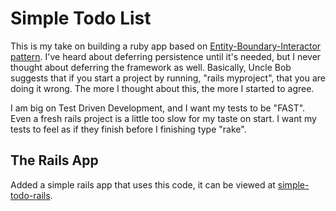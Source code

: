 # Simple Todo List

This is my take on building a ruby app based on [Entity-Boundary-Interactor pattern](http://www.youtube.com/watch?v=WpkDN78P884).  I've heard about deferring persistence until it's needed, but I never thought about deferring the framework as well. Basically, Uncle Bob suggests that if you start a project by running, "rails myproject", that you are doing it wrong.  The more I thought about this, the more I started to agree.

I am big on Test Driven Development, and I want my tests to be "FAST".  Even a fresh rails project is a little too slow for my taste on start.  I want my tests to feel as if they finish before I finishing type "rake".

## The Rails App

Added a simple rails app that uses this code, it can be viewed at [simple-todo-rails](https://github.com/graemenelson/simple-todo-rails).